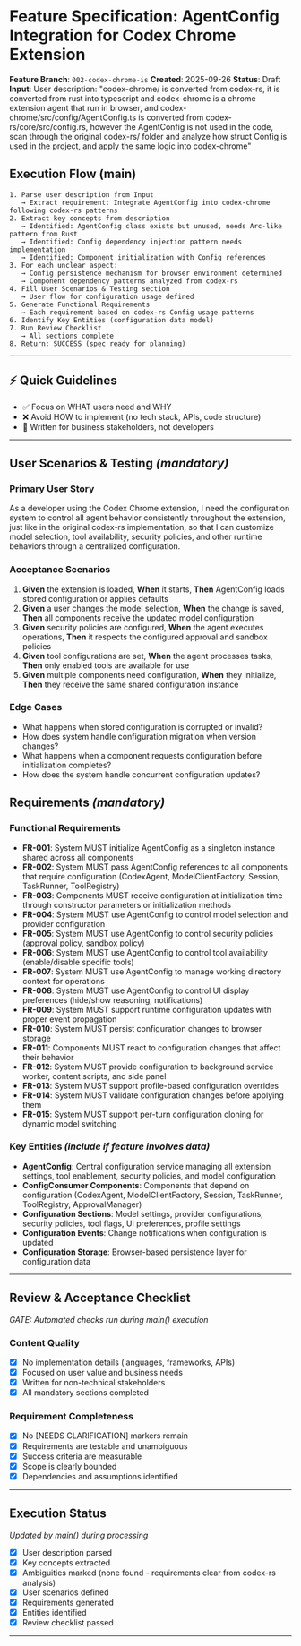# Feature Specification: AgentConfig Integration for Codex Chrome Extension

**Feature Branch**: `002-codex-chrome-is`
**Created**: 2025-09-26
**Status**: Draft
**Input**: User description: "codex-chrome/ is converted from codex-rs, it is converted from rust into typescript and codex-chrome is a chrome extension agent that run in browser, and codex-chrome/src/config/AgentConfig.ts is converted from codex-rs/core/src/config.rs, however the AgentConfig is not used in the code, scan through the original codex-rs/ folder and analyze how struct Config is used in the project, and apply the same logic into codex-chrome"

## Execution Flow (main)
```
1. Parse user description from Input
   → Extract requirement: Integrate AgentConfig into codex-chrome following codex-rs patterns
2. Extract key concepts from description
   → Identified: AgentConfig class exists but unused, needs Arc-like pattern from Rust
   → Identified: Config dependency injection pattern needs implementation
   → Identified: Component initialization with Config references
3. For each unclear aspect:
   → Config persistence mechanism for browser environment determined
   → Component dependency patterns analyzed from codex-rs
4. Fill User Scenarios & Testing section
   → User flow for configuration usage defined
5. Generate Functional Requirements
   → Each requirement based on codex-rs Config usage patterns
6. Identify Key Entities (configuration data model)
7. Run Review Checklist
   → All sections complete
8. Return: SUCCESS (spec ready for planning)
```

---

## ⚡ Quick Guidelines
- ✅ Focus on WHAT users need and WHY
- ❌ Avoid HOW to implement (no tech stack, APIs, code structure)
- 👥 Written for business stakeholders, not developers

---

## User Scenarios & Testing *(mandatory)*

### Primary User Story
As a developer using the Codex Chrome extension, I need the configuration system to control all agent behavior consistently throughout the extension, just like in the original codex-rs implementation, so that I can customize model selection, tool availability, security policies, and other runtime behaviors through a centralized configuration.

### Acceptance Scenarios
1. **Given** the extension is loaded, **When** it starts, **Then** AgentConfig loads stored configuration or applies defaults
2. **Given** a user changes the model selection, **When** the change is saved, **Then** all components receive the updated model configuration
3. **Given** security policies are configured, **When** the agent executes operations, **Then** it respects the configured approval and sandbox policies
4. **Given** tool configurations are set, **When** the agent processes tasks, **Then** only enabled tools are available for use
5. **Given** multiple components need configuration, **When** they initialize, **Then** they receive the same shared configuration instance

### Edge Cases
- What happens when stored configuration is corrupted or invalid?
- How does system handle configuration migration when version changes?
- What happens when a component requests configuration before initialization completes?
- How does the system handle concurrent configuration updates?

## Requirements *(mandatory)*

### Functional Requirements
- **FR-001**: System MUST initialize AgentConfig as a singleton instance shared across all components
- **FR-002**: System MUST pass AgentConfig references to all components that require configuration (CodexAgent, ModelClientFactory, Session, TaskRunner, ToolRegistry)
- **FR-003**: Components MUST receive configuration at initialization time through constructor parameters or initialization methods
- **FR-004**: System MUST use AgentConfig to control model selection and provider configuration
- **FR-005**: System MUST use AgentConfig to control security policies (approval policy, sandbox policy)
- **FR-006**: System MUST use AgentConfig to control tool availability (enable/disable specific tools)
- **FR-007**: System MUST use AgentConfig to manage working directory context for operations
- **FR-008**: System MUST use AgentConfig to control UI display preferences (hide/show reasoning, notifications)
- **FR-009**: System MUST support runtime configuration updates with proper event propagation
- **FR-010**: System MUST persist configuration changes to browser storage
- **FR-011**: Components MUST react to configuration changes that affect their behavior
- **FR-012**: System MUST provide configuration to background service worker, content scripts, and side panel
- **FR-013**: System MUST support profile-based configuration overrides
- **FR-014**: System MUST validate configuration changes before applying them
- **FR-015**: System MUST support per-turn configuration cloning for dynamic model switching

### Key Entities *(include if feature involves data)*
- **AgentConfig**: Central configuration service managing all extension settings, tool enablement, security policies, and model configuration
- **ConfigConsumer Components**: Components that depend on configuration (CodexAgent, ModelClientFactory, Session, TaskRunner, ToolRegistry, ApprovalManager)
- **Configuration Sections**: Model settings, provider configurations, security policies, tool flags, UI preferences, profile settings
- **Configuration Events**: Change notifications when configuration is updated
- **Configuration Storage**: Browser-based persistence layer for configuration data

---

## Review & Acceptance Checklist
*GATE: Automated checks run during main() execution*

### Content Quality
- [x] No implementation details (languages, frameworks, APIs)
- [x] Focused on user value and business needs
- [x] Written for non-technical stakeholders
- [x] All mandatory sections completed

### Requirement Completeness
- [x] No [NEEDS CLARIFICATION] markers remain
- [x] Requirements are testable and unambiguous
- [x] Success criteria are measurable
- [x] Scope is clearly bounded
- [x] Dependencies and assumptions identified

---

## Execution Status
*Updated by main() during processing*

- [x] User description parsed
- [x] Key concepts extracted
- [x] Ambiguities marked (none found - requirements clear from codex-rs analysis)
- [x] User scenarios defined
- [x] Requirements generated
- [x] Entities identified
- [x] Review checklist passed

---
